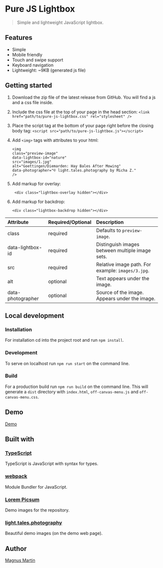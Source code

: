 # Pure JS Lightbox

> Simple and lightweight JavaScript lightbox.

## Features

- Simple
- Mobile friendly
- Touch and swipe support
- Keyboard navigation
- Lightweight: ~9KB (generated js file)

## Getting started

1. Download the zip file of the latest release from GitHub. You will find a js and a css file inside.
2. Include the css file at the top of your page in the head section:
   `<link href="path/to/pure-js-lightbox.css" rel="stylesheet" />`
3. Place the script tag at the bottom of your page right before the closing body tag:
   `<script src="path/to/pure-js-lightbox.js"></script>`
4. Add `<img>` tags with attributes to your html:

   ```
   <img
   class="preview-image"
   data-lightbox-id="nature"
   src="images/1.jpg"
   alt="Goettingen/Diemarden: Hay Bales After Mowing"
   data-photographer="© light.tales.photography by Micha Z."
   />
   ```
5. Add markup for overlay:

   ```
    <div class="lightbox-overlay hidden"></div>
   ```
6. Add markup for backdrop:

    ```
    <div class="lightbox-backdrop hidden"></div>
    ```

| Attribute         | Required/Optional | Description                                       |
|:------------------|-------------------|:--------------------------------------------------|
| class             | required          | Defaults to `preview-image`.                      |
| data-lightbox-id  | required          | Distinguish images between multiple image sets.   |
| src               | required          | Relative image path. For example: `images/3.jpg`. |  
| alt               | optional          | Text appears under the image.                     | 
| data-photographer | optional          | Source of the image. Appears under the image.     |  

## Local development

### Installation

For installation cd into the project root and run `npm install`.

### Development

To serve on localhost run `npm run start` on the command line.

### Build

For a production build run `npm run build` on the command line.
This will generate a `dist` directory with `index.html`, `off-canvas-menu.js` and `off-canvas-menu.css`.

## Demo

[Demo](http://lightbox.mgnmrt.com)

## Built with

### [TypeScript](https://www.typescriptlang.org/)

TypeScript is JavaScript with syntax for types.

### [webpack](https://webpack.js.org/)

Module Bundler for JavaScript.

### [Lorem Picsum](https://picsum.photos)

Demo images for the repository.

### [light.tales.photography](https://www.instagram.com/light.tales.photography/)

Beautiful demo images (on the demo web page).

## Author

[Magnus Martin](https://mgnmrt.com/)
